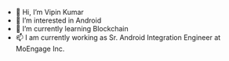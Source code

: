 - 👋 Hi, I’m Vipin Kumar
- 👀 I’m interested in Android
- 🌱 I’m currently learning Blockchain
- 📫 I am currently working as Sr. Android Integration Engineer at MoEngage Inc.
